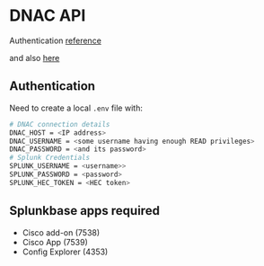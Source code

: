 # DNAC API

Authentication [reference](https://community.cisco.com/t5/networking-blogs/authenticating-rest-api-calls-to-dnac-getting-started/ba-p/3658058)

and also [here](https://developer.cisco.com/docs/dna-center/authentication-api/)

## Authentication

Need to create a local `.env` file with:

```bash
# DNAC connection details
DNAC_HOST = <IP address>
DNAC_USERNAME = <some username having enough READ privileges>
DNAC_PASSWORD = <and its password>
# Splunk Credentials
SPLUNK_USERNAME = <username>>
SPLUNK_PASSWORD = <password>
SPLUNK_HEC_TOKEN = <HEC token>
````

## Splunkbase apps required

- Cisco add-on (7538)
- Cisco App (7539)
- Config Explorer (4353)

